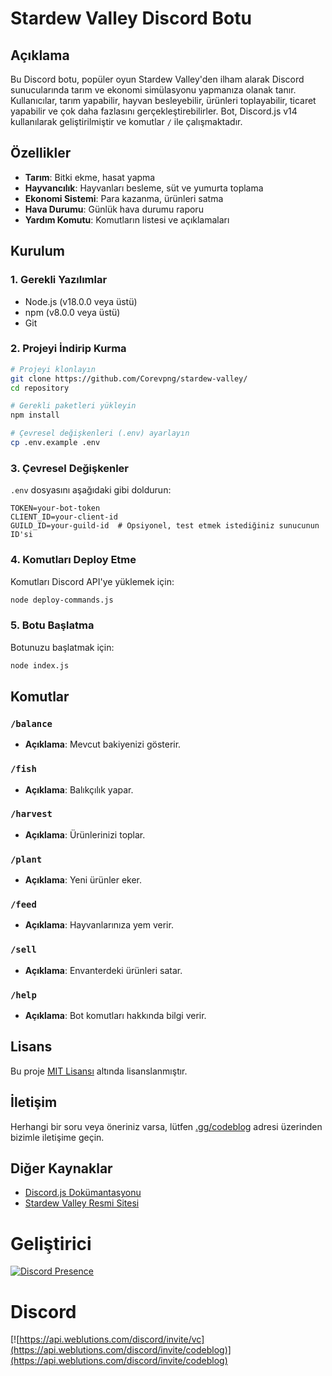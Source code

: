 # Stardew Valley Discord Botu

## Açıklama

Bu Discord botu, popüler oyun Stardew Valley'den ilham alarak Discord sunucularında tarım ve ekonomi simülasyonu yapmanıza olanak tanır. Kullanıcılar, tarım yapabilir, hayvan besleyebilir, ürünleri toplayabilir, ticaret yapabilir ve çok daha fazlasını gerçekleştirebilirler. Bot, Discord.js v14 kullanılarak geliştirilmiştir ve komutlar `/` ile çalışmaktadır.

## Özellikler

- **Tarım**: Bitki ekme, hasat yapma
- **Hayvancılık**: Hayvanları besleme, süt ve yumurta toplama
- **Ekonomi Sistemi**: Para kazanma, ürünleri satma
- **Hava Durumu**: Günlük hava durumu raporu
- **Yardım Komutu**: Komutların listesi ve açıklamaları

## Kurulum

### 1. Gerekli Yazılımlar

- Node.js (v18.0.0 veya üstü)
- npm (v8.0.0 veya üstü)
- Git

### 2. Projeyi İndirip Kurma

```bash
# Projeyi klonlayın
git clone https://github.com/Corevpng/stardew-valley/
cd repository

# Gerekli paketleri yükleyin
npm install

# Çevresel değişkenleri (.env) ayarlayın
cp .env.example .env
```

### 3. Çevresel Değişkenler

`.env` dosyasını aşağıdaki gibi doldurun:

```
TOKEN=your-bot-token
CLIENT_ID=your-client-id
GUILD_ID=your-guild-id  # Opsiyonel, test etmek istediğiniz sunucunun ID'si
```

### 4. Komutları Deploy Etme

Komutları Discord API'ye yüklemek için:

```bash
node deploy-commands.js
```

### 5. Botu Başlatma

Botunuzu başlatmak için:

```bash
node index.js
```

## Komutlar

### `/balance`

- **Açıklama**: Mevcut bakiyenizi gösterir.

### `/fish`

- **Açıklama**: Balıkçılık yapar.

### `/harvest`

- **Açıklama**: Ürünlerinizi toplar.

### `/plant`

- **Açıklama**: Yeni ürünler eker.

### `/feed`

- **Açıklama**: Hayvanlarınıza yem verir.

### `/sell`

- **Açıklama**: Envanterdeki ürünleri satar.

### `/help`

- **Açıklama**: Bot komutları hakkında bilgi verir. 

## Lisans

Bu proje [MIT Lisansı](LICENSE) altında lisanslanmıştır.

## İletişim

Herhangi bir soru veya öneriniz varsa, lütfen [.gg/codeblog](https://discord.gg/codeblog) adresi üzerinden bizimle iletişime geçin.

## Diğer Kaynaklar

- [Discord.js Dokümantasyonu](https://discord.js.org/#/docs/main/stable/general/welcome)
- [Stardew Valley Resmi Sitesi](https://www.stardewvalley.net/)

# Geliştirici
[![Discord Presence](https://lanyard.cnrad.dev/api/1198654893758623755)](https://discord.com/users/1198654893758623755)

# Discord
[![https://api.weblutions.com/discord/invite/vc](https://api.weblutions.com/discord/invite/codeblog)](https://api.weblutions.com/discord/invite/codeblog)

